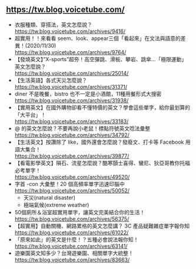 ## https://tw.blog.voicetube.com/

- 衣服種類、穿搭法，英文怎麼說？
  <br>https://tw.blog.voicetube.com/archives/9416/
- 超實用！！來看看 seem、look、appear三個「看起來」在文法與語意的差異！(2020/11/30)
  <br>https://tw.blog.voicetube.com/archives/9764/
- 【發燒英文】”X-sports”超夯！高空彈跳、滑板、攀岩、跳傘…「極限運動」英文怎麼說？
  <br>https://tw.blog.voicetube.com/archives/25014/
- 【生活英語】各式天災怎麼說？
  <br>https://tw.blog.voicetube.com/archives/31371/
- diner 不是晚餐，bistro 也不一定是小酒館，11種用餐形式大搜密
  <br>https://tw.blog.voicetube.com/archives/31938/
- 【實用英文】在國外購物卻看不懂特價的英文？學會這些單字，給你最划算的「大平台」！
  <br>https://tw.blog.voicetube.com/archives/33183/
- @ 的英文怎麼說？不要再說小老鼠！標點符號英文唸法彙整
  <br>https://tw.blog.voicetube.com/archives/34792/
- 【生活英文】按讚除了 like，國外還會怎麼說？發廢文、打卡等 Facebook 用語大集合！
  <br>https://tw.blog.voicetube.com/archives/39877/
- 【看電影學英文】隕石、流星怎麼說？酷寒顫士喜得、蠻尼、狄亞哥教你托福必考單字！
  <br>https://tw.blog.voicetube.com/archives/49520/
- 字首 -con 大彙整！20 個高頻率單字迅速印腦中
  <br>https://tw.blog.voicetube.com/archives/50052/
  - 天災(natural disaster)
  - 極端氣候(extreme weather)
- 50個廁所＆浴室超實用單字，讓英文完美結合你的生活！
  <br>https://tw.blog.voicetube.com/archives/56375/
- 【超實用】自動關機、網路累格的英文怎麼講？ 3C 產品疑難雜症單字報你知
  <br>https://tw.blog.voicetube.com/archives/61022/
- 「原來如此」的英文是什麼！？五種必會說法報你知！
  <br>https://tw.blog.voicetube.com/archives/63141/
- 遊樂園英文知多少？台灣遊樂園、相關單字大統整！
  <br>https://tw.blog.voicetube.com/archives/83663/

